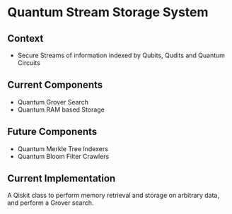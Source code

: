 # Quantum Stream Storage System

## Context
- Secure Streams of information indexed by Qubits, Qudits and Quantum Circuits

## Current Components
- Quantum Grover Search
- Quantum RAM based Storage

## Future Components
- Quantum Merkle Tree Indexers 
- Quantum Bloom Filter Crawlers

## Current Implementation
A Qiskit class to perform memory retrieval and storage on arbitrary data, and perform a Grover search. 
